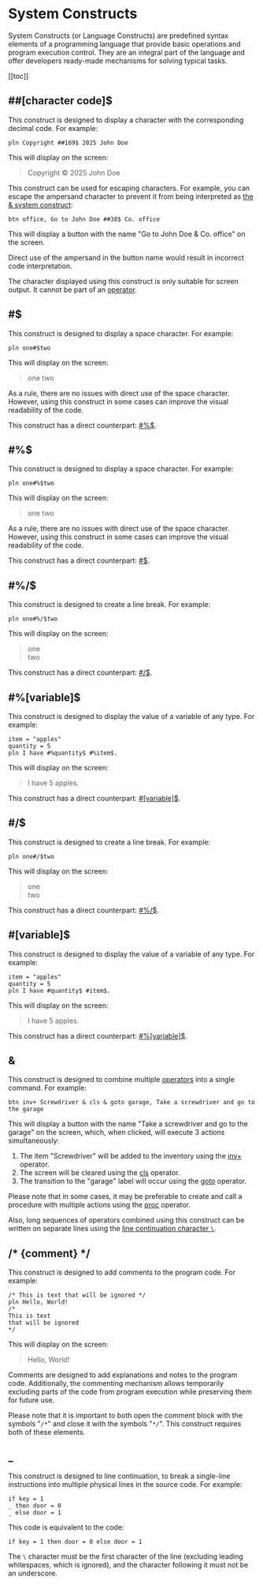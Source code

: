 <!--
    Copyright (C) 2025 Nikita Tseykovets <tseikovets@rambler.ru>
    This file is part of UrqW Documentation.
    SPDX-License-Identifier: CC-BY-SA-4.0
-->

# System Constructs

System Constructs (or Language Constructs) are predefined syntax elements of a programming language that provide basic operations and program execution control. They are an integral part of the language and offer developers ready-made mechanisms for solving typical tasks.

[[toc]]

## ##[character code]$

This construct is designed to display a character with the corresponding decimal code. For example:

```
pln Copyright ##169$ 2025 John Doe
```

This will display on the screen:

> Copyright © 2025 John Doe

This construct can be used for escaping characters. For example, you can escape the ampersand character to prevent it from being interpreted as [the & system construct](#%26):

```
btn office, Go to John Doe ##38$ Co. office
```

This will display a button with the name "Go to John Doe & Co. office" on the screen.

Direct use of the ampersand in the button name would result in incorrect code interpretation.

The character displayed using this construct is only suitable for screen output. It cannot be part of an [operator](operators.md).

## #$

This construct is designed to display a space character. For example:

```
pln one#$two
```

This will display on the screen:

> one two

As a rule, there are no issues with direct use of the space character. However, using this construct in some cases can improve the visual readability of the code.

This construct has a direct counterpart: [#%$](#%23%25%24).

## #%$

This construct is designed to display a space character. For example:

```
pln one#%$two
```

This will display on the screen:

> one two

As a rule, there are no issues with direct use of the space character. However, using this construct in some cases can improve the visual readability of the code.

This construct has a direct counterpart: [#$](#%23%24).

## #%/$

This construct is designed to create a line break. For example:

```
pln one#%/$two
```

This will display on the screen:

> one \
> two

This construct has a direct counterpart: [#/$](#%23%2F%24).

## #%[variable]$

This construct is designed to display the value of a variable of any type. For example:

```
item = "apples"
quantity = 5
pln I have #%quantity$ #%item$.
```

This will display on the screen:

> I have 5 apples.

This construct has a direct counterpart: [#[variable]$](#%23%5Bvariable%5D%24).

## #/$

This construct is designed to create a line break. For example:

```
pln one#/$two
```

This will display on the screen:

> one \
> two

This construct has a direct counterpart: [#%/$](#%23%25%2F%24).

## #[variable]$

This construct is designed to display the value of a variable of any type. For example:

```
item = "apples"
quantity = 5
pln I have #quantity$ #item$.
```

This will display on the screen:

> I have 5 apples.

This construct has a direct counterpart: [#%[variable]$](#%23%25%5Bvariable%5D%24).

## &

This construct is designed to combine multiple [operators](operators.md) into a single command. For example:

```
btn inv+ Screwdriver & cls & goto garage, Take a screwdriver and go to the garage
```

This will display a button with the name "Take a screwdriver and go to the garage" on the screen, which, when clicked, will execute 3 actions simultaneously:

1. The item "Screwdriver" will be added to the inventory using the [inv+](operators.md#inv%2B-%7Bquantity%2C%7D-%5Bitem%5D) operator.
2. The screen will be cleared using the [cls](operators.md#cls) operator.
3. The transition to the "garage" label will occur using the [goto](operators.md#goto-%5Blabel%5D) operator.

Please note that in some cases, it may be preferable to create and call a procedure with multiple actions using the [proc](operators.md#proc-%5Blabel%5D) operator.

Also, long sequences of operators combined using this construct can be written on separate lines using the [line continuation character `\`](#_).

## /* {comment} */

This construct is designed to add comments to the program code. For example:

```
/* This is text that will be ignored */
pln Hello, World!
/*
This is text
that will be ignored
*/
```

This will display on the screen:

> Hello, World!
 
 Comments are designed to add explanations and notes to the program code. Additionally, the commenting mechanism allows temporarily excluding parts of the code from program execution while preserving them for future use.

Please note that it is important to both open the comment block with the symbols "`/*`" and close it with the symbols "`*/`". This construct requires both of these elements.

## _

This construct is designed to line continuation, to break a single-line instructions into multiple physical lines in the source code. For example:

```
if key = 1
_ then door = 0
_ else door = 1
```

This code is equivalent to the code:

```
if key = 1 then door = 0 else door = 1
```

The `\` character must be the first character of the line (excluding leading whitespaces, which is ignored), and the character following it must not be an underscore.
